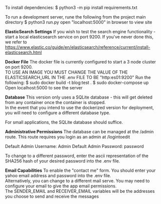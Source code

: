 

To install dependencies:
$ python3 -m pip install requirements.txt

To run a development server, rune the following from the project main directory
$ python3 run.py
open "localhost:5000" in browser to view site


**ElasticSearch Settings**
If you wish to test the search engine functionality - start a local elasticsearch
service on port 9200.  If you've never done this, we refer to
https://www.elastic.co/guide/en/elasticsearch/reference/current/install-elasticsearch.html


**Docker File**
The docker file is currently configured to start a 3 node cluster on port 9200.  
TO USE AN IMAGE YOU MUST CHANGE THE VALUE OF THE ELASTICSEARCH_URL IN THE .env FILE TO BE "http:es01:9200" 
Run the following:
$ sudo docker build -t blog:test .
$ sudo docker-compose up
Open localhost:5000 to see the server

**Database** 
This version only uses a SQLite database - this will get deleted from any container once the container is stopped.  
In the event that you intend to use the dockerized version for deployment, you will need to configure a different database type.

For small applications, the SQLite database should suffice.

**Administrative Permissions**
The database can be managed at the /admin route.  This route requires you login as an admin at /logintoedit

Default Admin Username: Admin
Default Admin Password: password

To change to a different password, enter the ascii representation of the SHA256 hash of your desired password
into the .env file.  

**Email Capabilities**
To enable the "contact me" form.  You should enter your yahoo email address and password into the .env file.  
Alternatively, you can change to a different mail serve.  You may need to configure your email to give 
the app email permissions.  
The SENDER_EMAIL and RECEIVER_EMAIL variables will be the addresses you choose to send and receive the messages